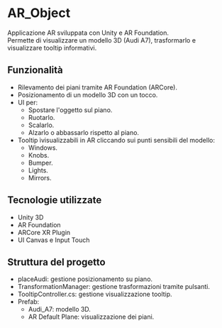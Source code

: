 # AR_Object

Applicazione AR sviluppata con Unity e AR Foundation.  
Permette di visualizzare un modello 3D (Audi A7), trasformarlo e visualizzare tooltip informativi.

## Funzionalità
- Rilevamento dei piani tramite AR Foundation (ARCore).
- Posizionamento di un modello 3D con un tocco.
- UI per:
  - Spostare l'oggetto sul piano.
  - Ruotarlo.
  - Scalarlo.
  - Alzarlo o abbassarlo rispetto al piano.
- Tooltip ìvisualizzabili in AR cliccando sui punti sensibili del modello:
  - Windows.
  - Knobs.
  - Bumper.
  - Lights.
  - Mirrors. 

## Tecnologie utilizzate
- Unity 3D
- AR Foundation
- ARCore XR Plugin
- UI Canvas e Input Touch

## Struttura del progetto
- placeAudi: gestione posizionamento su piano.
- TransformationManager: gestione trasformazioni tramite pulsanti.
- TooltipController.cs: gestione visualizzazione tooltip.
- Prefab:
  - Audi_A7: modello 3D.
  - AR Default Plane: visualizzazione dei piani.

